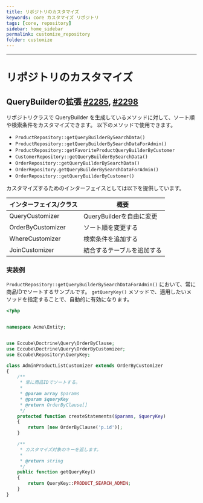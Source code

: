 ```yaml
---
title: リポジトリのカスタマイズ
keywords: core カスタマイズ リポジトリ
tags: [core, repository]
sidebar: home_sidebar
permalink: customize_repository
folder: customize
---
```



---

# リポジトリのカスタマイズ

## QueryBuilderの拡張 [#2285](https://github.com/EC-CUBE/ec-cube/pull/2285), [#2298](https://github.com/EC-CUBE/ec-cube/pull/2298)

リポジトリクラスで QueryBuilder を生成しているメソッドに対して、ソート順や検索条件をカスタマイズできます。
以下のメソッドで使用できます。

- `ProductRepository::getQueryBuilderBySearchData()`
- `ProductRepository::getQueryBuilderBySearchDataForAdmin()`
- `ProductRepository::getFavoriteProductQueryBuilderByCustomer`
- `CustomerRepository::getQueryBuilderBySearchData()`
- `OrderRepository::getQueryBuilderBySearchData()`
- `OrderRepository.getQueryBuilderBySearchDataForAdmin()`
- `OrderRepository::getQueryBuilderByCustomer()`

カスタマイズするためのインターフェイスとしては以下を提供しています。

| インターフェイス/クラス | 概要                       |
|-------------------------|----------------------------|
| QueryCustomizer         | QueryBuilderを自由に変更   |
| OrderByCustomizer       | ソート順を変更する         |
| WhereCustomizer         | 検索条件を追加する         |
| JoinCustomizer          | 結合するテーブルを追加する |

### 実装例

`ProductRepository::getQueryBuilderBySearchDataForAdmin()` において、常に商品IDでソートするサンプルです。
`getQueryKey()` メソッドで、適用したいメソッドを指定することで、自動的に有効になります。

```php
<?php


namespace Acme\Entity;


use Eccube\Doctrine\Query\OrderByClause;
use Eccube\Doctrine\Query\OrderByCustomizer;
use Eccube\Repository\QueryKey;

class AdminProductListCustomizer extends OrderByCustomizer
{
    /**
     * 常に商品IDでソートする。
     *
     * @param array $params
     * @param $queryKey
     * @return OrderByClause[]
     */
    protected function createStatements($params, $queryKey)
    {
        return [new OrderByClause('p.id')];
    }

    /**
     * カスタマイズ対象のキーを返します。
     *
     * @return string
     */
    public function getQueryKey()
    {
        return QueryKey::PRODUCT_SEARCH_ADMIN;
    }
}
```

